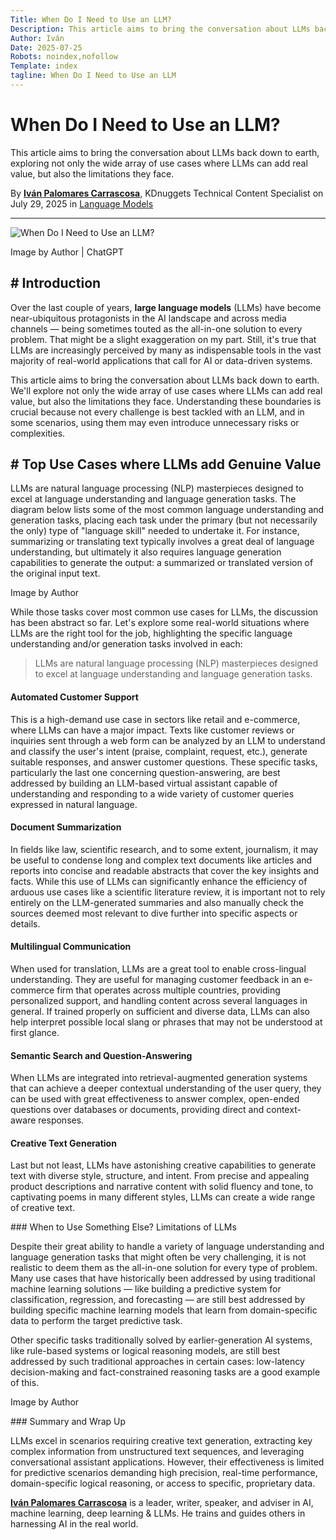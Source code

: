 ```yaml
---
Title: When Do I Need to Use an LLM?
Description: This article aims to bring the conversation about LLMs back down to earth, exploring not only the wide array of use cases where LLMs can add real value, but also the limitations they face.
Author: Iván
Date: 2025-07-25
Robots: noindex,nofollow
Template: index
tagline: When Do I Need to Use an LLM
---
```


# When Do I Need to Use an LLM?

This article aims to bring the conversation about LLMs back down to earth, exploring not only the wide array of use cases where LLMs can add real value, but also the limitations they face.


By **[Iván Palomares Carrascosa](https://www.kdnuggets.com/author/ivan-pc "Posts by Iván Palomares Carrascosa")**, KDnuggets Technical Content Specialist on July 29, 2025 in [Language Models](https://www.kdnuggets.com/tag/language-models)



* * *

![When Do I Need to Use an LLM?](https://www.kdnuggets.com/wp-content/uploads/kdn-ipc-when-need-use-llm.png)

Image by Author | ChatGPT

## # Introduction

Over the last couple of years, **large language models** (LLMs) have become near-ubiquitous protagonists in the AI landscape and across media channels — being sometimes touted as the all-in-one solution to every problem. That might be a slight exaggeration on my part. Still, it's true that LLMs are increasingly perceived by many as indispensable tools in the vast majority of real-world applications that call for AI or data-driven systems.

This article aims to bring the conversation about LLMs back down to earth. We'll explore not only the wide array of use cases where LLMs can add real value, but also the limitations they face. Understanding these boundaries is crucial because not every challenge is best tackled with an LLM, and in some scenarios, using them may even introduce unnecessary risks or complexities.

## # Top Use Cases where LLMs add Genuine Value

LLMs are natural language processing (NLP) masterpieces designed to excel at language understanding and language generation tasks. The diagram below lists some of the most common language understanding and generation tasks, placing each task under the primary (but not necessarily the only) type of "language skill" needed to undertake it. For instance, summarizing or translating text typically involves a great deal of language understanding, but ultimately it also requires language generation capabilities to generate the output: a summarized or translated version of the original input text.


Image by Author

While those tasks cover most common use cases for LLMs, the discussion has been abstract so far. Let's explore some real-world situations where LLMs are the right tool for the job, highlighting the specific language understanding and/or generation tasks involved in each:

> LLMs are natural language processing (NLP) masterpieces designed to excel at language understanding and language generation tasks.

#### Automated Customer Support

This is a high-demand use case in sectors like retail and e-commerce, where LLMs can have a major impact. Texts like customer reviews or inquiries sent through a web form can be analyzed by an LLM to understand and classify the user's intent (praise, complaint, request, etc.), generate suitable responses, and answer customer questions. These specific tasks, particularly the last one concerning question-answering, are best addressed by building an LLM-based virtual assistant capable of understanding and responding to a wide variety of customer queries expressed in natural language.

#### Document Summarization

In fields like law, scientific research, and to some extent, journalism, it may be useful to condense long and complex text documents like articles and reports into concise and readable abstracts that cover the key insights and facts. While this use of LLMs can significantly enhance the efficiency of arduous use cases like a scientific literature review, it is important not to rely entirely on the LLM-generated summaries and also manually check the sources deemed most relevant to dive further into specific aspects or details.

#### Multilingual Communication

When used for translation, LLMs are a great tool to enable cross-lingual understanding. They are useful for managing customer feedback in an e-commerce firm that operates across multiple countries, providing personalized support, and handling content across several languages in general. If trained properly on sufficient and diverse data, LLMs can also help interpret possible local slang or phrases that may not be understood at first glance.

#### Semantic Search and Question-Answering

When LLMs are integrated into retrieval-augmented generation systems that can achieve a deeper contextual understanding of the user query, they can be used with great effectiveness to answer complex, open-ended questions over databases or documents, providing direct and context-aware responses.

#### Creative Text Generation

Last but not least, LLMs have astonishing creative capabilities to generate text with diverse style, structure, and intent. From precise and appealing product descriptions and narrative content with solid fluency and tone, to captivating poems in many different styles, LLMs can create a wide range of creative text.

### When to Use Something Else? Limitations of LLMs

Despite their great ability to handle a variety of language understanding and language generation tasks that might often be very challenging, it is not realistic to deem them as the all-in-one solution for every type of problem. Many use cases that have historically been addressed by using traditional machine learning solutions — like building a predictive system for classification, regression, and forecasting — are still best addressed by building specific machine learning models that learn from domain-specific data to perform the target predictive task.

Other specific tasks traditionally solved by earlier-generation AI systems, like rule-based systems or logical reasoning models, are still best addressed by such traditional approaches in certain cases: low-latency decision-making and fact-constrained reasoning tasks are a good example of this.

Image by Author

### Summary and Wrap Up

LLMs excel in scenarios requiring creative text generation, extracting key complex information from unstructured text sequences, and leveraging conversational assistant applications. However, their effectiveness is limited for predictive scenarios demanding high precision, real-time performance, domain-specific logical reasoning, or access to specific, proprietary data.

**[Iván Palomares Carrascosa](https://www.linkedin.com/in/ivanpc/)** is a leader, writer, speaker, and adviser in AI, machine learning, deep learning & LLMs. He trains and guides others in harnessing AI in the real world.

